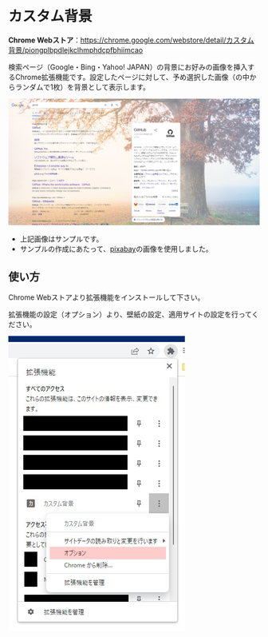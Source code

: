 # カスタム背景
**Chrome Webストア**：https://chrome.google.com/webstore/detail/カスタム背景/piongplbpdlejkclhmphdcpfbhiimcao

検索ページ（Google・Bing・Yahoo! JAPAN）の背景にお好みの画像を挿入するChrome拡張機能です。設定したページに対して、予め選択した画像（の中からランダムで1枚）を背景として表示します。

![サンプル画像](README_images/サンプル.jpg)
- 上記画像はサンプルです。
- サンプルの作成にあたって、[pixabay](https://pixabay.com/ja/photos/木-公園のベンチ-秋-6792528/)の画像を使用しました。

## 使い方
Chrome Webストアより拡張機能をインストールして下さい。

拡張機能の設定（オプション）より、壁紙の設定、適用サイトの設定を行ってください。

![オプションページの場所](README_images/オプションページまでの行き方.jpg)